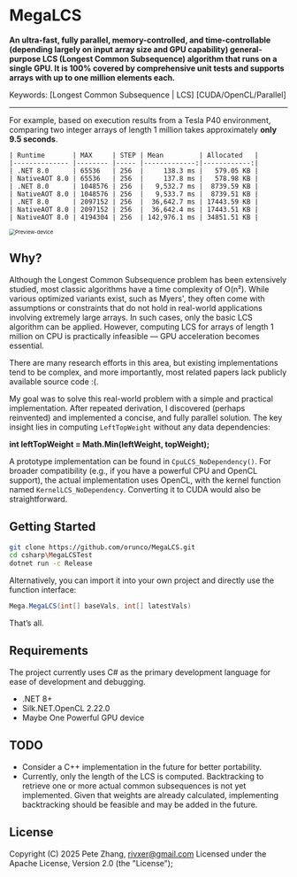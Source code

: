# MegaLCS

**An ultra-fast, fully parallel, memory-controlled, and time-controllable (depending largely on input array size and GPU capability) general-purpose LCS (Longest Common Subsequence) algorithm that runs on a single GPU. It is 100% covered by comprehensive unit tests and supports arrays with up to one million elements each.**

Keywords: [Longest Common Subsequence | LCS] [CUDA/OpenCL/Parallel]

---

For example, based on execution results from a Tesla P40 environment, comparing two integer arrays of length 1 million takes approximately **only 9.5 seconds**.

```
| Runtime       | MAX     | STEP | Mean         | Allocated   |
|-------------- |-------- |----- |-------------:|------------:|
| .NET 8.0      | 65536   | 256  |     138.3 ms |   579.05 KB |
| NativeAOT 8.0 | 65536   | 256  |     137.8 ms |   578.98 KB |
| .NET 8.0      | 1048576 | 256  |   9,532.7 ms |  8739.59 KB |
| NativeAOT 8.0 | 1048576 | 256  |   9,533.7 ms |  8739.51 KB |
| .NET 8.0      | 2097152 | 256  |  36,642.7 ms | 17443.59 KB |
| NativeAOT 8.0 | 2097152 | 256  |  36,642.4 ms | 17443.51 KB |
| NativeAOT 8.0 | 4194304 | 256  | 142,976.1 ms | 34851.51 KB |
```

<img src="D:\Work\Code\1_exchideas.github.com\Orunco-MegaLCS\Preview-device.png" alt="Preview-device" style="zoom:67%;" />


## Why?

Although the Longest Common Subsequence problem has been extensively studied, most classic algorithms have a time complexity of O(n²). While various optimized variants exist, such as Myers', they often come with assumptions or constraints that do not hold in real-world applications involving extremely large arrays. In such cases, only the basic LCS algorithm can be applied. However, computing LCS for arrays of length 1 million on CPU is practically infeasible — GPU acceleration becomes essential.

There are many research efforts in this area, but existing implementations tend to be complex, and more importantly, most related papers lack publicly available source code :(. 

My goal was to solve this real-world problem with a simple and practical implementation. After repeated derivation, I discovered (perhaps reinvented) and implemented a concise, and fully parallel solution. The key insight lies in computing `LeftTopWeight` without any data dependencies:

**int leftTopWeight = Math.Min(leftWeight, topWeight);**

A prototype implementation can be found in `CpuLCS_NoDependency()`. For broader compatibility (e.g., if you have a powerful CPU and OpenCL support), the actual implementation uses OpenCL, with the kernel function named `KernelLCS_NoDependency`. Converting it to CUDA would also be straightforward.

## Getting Started

```bash
git clone https://github.com/orunco/MegaLCS.git
cd csharp\MegaLCSTest
dotnet run -c Release
```

Alternatively, you can import it into your own project and directly use the function interface:

```csharp
Mega.MegaLCS(int[] baseVals, int[] latestVals)
```

That’s all.

## Requirements

The project currently uses C# as the primary development language for ease of development and debugging.

- .NET 8+
- Silk.NET.OpenCL 2.22.0
- Maybe One Powerful GPU device

## TODO

- Consider a C++ implementation in the future for better portability.
- Currently, only the length of the LCS is computed. Backtracking to retrieve one or more actual common subsequences is not yet implemented. Given that weights are already calculated, implementing backtracking should be feasible and may be added in the future.

## License

Copyright (C) 2025 Pete Zhang, rivxer@gmail.com
Licensed under the Apache License, Version 2.0 (the "License");
